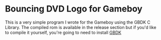 # Bouncing DVD Logo for Gameboy

This is a very simple program I wrote for the Gameboy using the GBDK C Library. The compiled rom is available in the release section but if you'd like to compile it yourself, you're going to need to install [GBDK](http://gbdk.sourceforge.net/)
